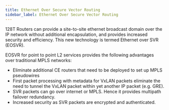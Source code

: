 ```yaml
---
title: Ethernet Over Secure Vector Routing
sidebar_label: Ethernet Over Secure Vector Routing
---
```


128T Routers can provide a site-to-site ethernet broadcast domain over the IP network without additional encapsulation, and provides increased security and efficiency. This new technology is termed Ethernet over SVR (EOSVR). 

EOSVR for point to point L2 services provides the following advantages over traditional MPLS networks:
- Eliminate additional CE routers that need to be deployed to set up MPLS pseudowires
- First packet processing with metadata for VxLAN packets eliminate the need to tunnel the VxLAN packet within yet another IP packet (e.g. GRE).
- SVR packets can go over internet or MPLS. Hence it provides multipath failover redundancy.
- Increased security as SVR packets are encrypted and authenticated.
